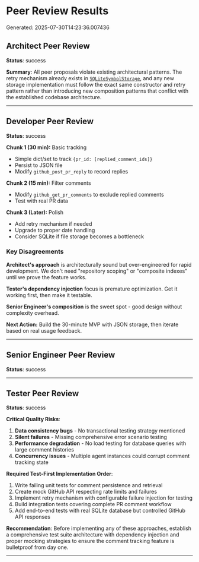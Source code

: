 # Peer Review Results

Generated: 2025-07-30T14:23:36.007436

## Architect Peer Review

**Status**: success

**Summary**: All peer proposals violate existing architectural patterns. The retry mechanism already exists in [`SQLiteSymbolStorage`](file:///Users/mstriebeck/Code/github-agent/symbol_storage.py#L127), and any new storage implementation must follow the exact same constructor and retry pattern rather than introducing new composition patterns that conflict with the established codebase architecture.

---

## Developer Peer Review

**Status**: success

**Chunk 1 (30 min):** Basic tracking
- Simple dict/set to track `{pr_id: [replied_comment_ids]}`
- Persist to JSON file
- Modify `github_post_pr_reply` to record replies

**Chunk 2 (15 min):** Filter comments
- Modify `github_get_pr_comments` to exclude replied comments
- Test with real PR data

**Chunk 3 (Later):** Polish
- Add retry mechanism if needed
- Upgrade to proper date handling
- Consider SQLite if file storage becomes a bottleneck

### Key Disagreements

**Architect's approach** is architecturally sound but over-engineered for rapid development. We don't need "repository scoping" or "composite indexes" until we prove the feature works.

**Tester's dependency injection** focus is premature optimization. Get it working first, then make it testable.

**Senior Engineer's composition** is the sweet spot - good design without complexity overhead.

**Next Action:** Build the 30-minute MVP with JSON storage, then iterate based on real usage feedback.

---

## Senior Engineer Peer Review

**Status**: success



---

## Tester Peer Review

**Status**: success

**Critical Quality Risks**:
1. **Data consistency bugs** - No transactional testing strategy mentioned
2. **Silent failures** - Missing comprehensive error scenario testing  
3. **Performance degradation** - No load testing for database queries with large comment histories
4. **Concurrency issues** - Multiple agent instances could corrupt comment tracking state

**Required Test-First Implementation Order**:
1. Write failing unit tests for comment persistence and retrieval
2. Create mock GitHub API respecting rate limits and failures
3. Implement retry mechanism with configurable failure injection for testing
4. Build integration tests covering complete PR comment workflow
5. Add end-to-end tests with real SQLite database but controlled GitHub API responses

**Recommendation**: Before implementing any of these approaches, establish a comprehensive test suite architecture with dependency injection and proper mocking strategies to ensure the comment tracking feature is bulletproof from day one.

---

